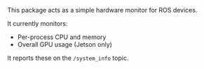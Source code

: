This package acts as a simple hardware monitor for ROS devices.

It currently monitors:
- Per-process CPU and memory
- Overall GPU usage (Jetson only)

It reports these on the `/system_info` topic.